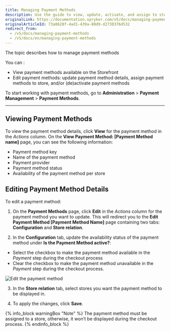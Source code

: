 ```yaml
---
title: Managing Payment Methods
description: Use the guide to view, update, activate, and assign to stores payment methods in the Back Office.
originalLink: https://documentation.spryker.com/v5/docs/managing-payment-methods
originalArticleId: 73a0628f-4ad1-439a-80d9-d2730376d532
redirect_from:
  - /v5/docs/managing-payment-methods
  - /v5/docs/en/managing-payment-methods
---
```


The topic describes how to manage payment methods

You can :
* View payment methods available on the Storefront
* Edit payment methods: update payment method details, assign payment methods to store, and/or (de)activate payment methods


To start working with payment methods, go to **Administration** > **Payment Management** > **Payment Methods**.
***
## Viewing Payment Methods
To view the payment method details, click **View** for the payment method in the *Actions* column. On the **View Payment Method: [Payment Method name]** page, you can see the following information:

* Payment method key
* Name of the payment method
* Payment provider
* Payment method status
* Availability of the payment method per store



## Editing Payment Method Details
To edit a payment method:

1. On the **Payment Methods** page, click **Edit** in the *Actions* column for the payment method you want to update. This will redirect you to the **Edit Payment Method [Payment Method Name]** page containing two tabs: **Configuration** and **Store relation**.

2. In the **Configuration** tab, update the availability status of the payment method under **Is the Payment Method active?**:
* Select the checkbox to make the payment method available in the *Payment* step during the checkout process
* Clear the checkbox to make the payment method unavailable in the *Payment* step during the checkout process.

![Edit the payment method](https://spryker.s3.eu-central-1.amazonaws.com/docs/User+Guides/Back+Office+User+Guides/Administration/Payment+Management/Payment+Methods/Managing+Payment+Methods/edit-payment-method.png) 

3. In the **Store relation** tab, select stores you want the payment method to be displayed in.

4. To apply the changes, click **Save**.

{% info_block warningBox "Note" %}
The payment method must be assigned to a store, otherwise, it won’t be displayed during the checkout process.
{% endinfo_block %}

